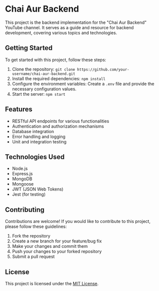 # Chai Aur Backend

This project is the backend implementation for the "Chai Aur Backend" YouTube channel. It serves as a guide and resource for backend development, covering various topics and technologies.

## Getting Started

To get started with this project, follow these steps:

1. Clone the repository: `git clone https://github.com/your-username/chai-aur-backend.git`
2. Install the required dependencies: `npm install`
3. Configure the environment variables: Create a `.env` file and provide the necessary configuration values.
4. Start the server: `npm start`

## Features

- RESTful API endpoints for various functionalities
- Authentication and authorization mechanisms
- Database integration
- Error handling and logging
- Unit and integration testing

## Technologies Used

- Node.js
- Express.js
- MongoDB
- Mongoose
- JWT (JSON Web Tokens)
- Jest (for testing)

## Contributing

Contributions are welcome! If you would like to contribute to this project, please follow these guidelines:

1. Fork the repository
2. Create a new branch for your feature/bug fix
3. Make your changes and commit them
4. Push your changes to your forked repository
5. Submit a pull request

## License

This project is licensed under the [MIT License](LICENSE).
